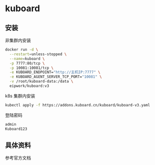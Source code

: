 # kuboard

## 安装

非集群内安装

```sh
docker run -d \
  --restart=unless-stopped \
  --name=kuboard \
  -p 7777:80/tcp \
  -p 10081:10081/tcp \
  -e KUBOARD_ENDPOINT="http://主机IP:7777" \
  -e KUBOARD_AGENT_SERVER_TCP_PORT="10081" \
  -v /root/kuboard-data:/data \
  eipwork/kuboard:v3
```

k8s 集群内安装

```sh
kubectl apply -f https://addons.kuboard.cn/kuboard/kuboard-v3.yaml
```

登陆密码

```sh
admin
Kuboard123
```

## 具体资料

参考官方文档
